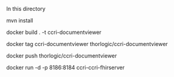 In this directory

mvn install 

docker build . -t ccri-documentviewer

docker tag ccri-documentviewer thorlogic/ccri-documentviewer

docker push thorlogic/ccri-documentviewer


docker run -d -p 8186:8184 ccri-ccri-fhirserver

